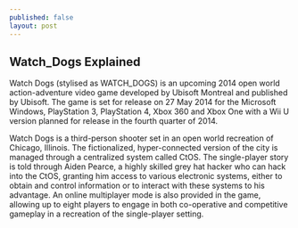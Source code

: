 ```yaml
---
published: false
layout: post
---
```


## Watch_Dogs Explained

Watch Dogs (stylised as WATCH_DOGS) is an upcoming 2014 open world action-adventure video game developed by Ubisoft Montreal and published by Ubisoft. The game is set for release on 27 May 2014 for the Microsoft Windows, PlayStation 3, PlayStation 4, Xbox 360 and Xbox One with a Wii U version planned for release in the fourth quarter of 2014.

Watch Dogs is a third-person shooter set in an open world recreation of Chicago, Illinois. The fictionalized, hyper-connected version of the city is managed through a centralized system called CtOS. The single-player story is told through Aiden Pearce, a highly skilled grey hat hacker who can hack into the CtOS, granting him access to various electronic systems, either to obtain and control information or to interact with these systems to his advantage. An online multiplayer mode is also provided in the game, allowing up to eight players to engage in both co-operative and competitive gameplay in a recreation of the single-player setting.
